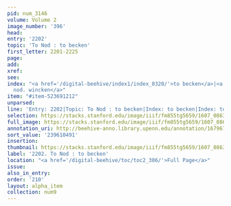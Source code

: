 ```yaml
---
pid: num_3146
volume: Volume 2
image_number: '396'
head:
entry: '2202'
topic: 'To Nod : to becken'
first_letter: 2201-2225
page:
add:
xref:
see:
index: "<a href='/digital-beehive/index1/index_0320/'>to becken</a>|<a href='/digital-beehive/index3/index_2677/'>to
  nod. wincken</a>"
item: "#item-523691212"
unparsed:
line: 'Entry: 2202|Topic: To Nod : to becken|Index: to becken|Index: to nod. wincken|#item-523691212'
selection: https://stacks.stanford.edu/image/iiif/fm855tg5659/1607_0863/869,491,2734,229/full/0/default.jpg
full_image: https://stacks.stanford.edu/image/iiif/fm855tg5659/1607_0863/full/full/0/default.jpg
annotation_uri: http://beehive-anno.library.upenn.edu/annotation/1679670025975
sort_value: '239610491'
insertion:
thumbnail: https://stacks.stanford.edu/image/iiif/fm855tg5659/1607_0863/869,491,600,180/250,/0/default.jpg
label: '2202. To Nod : to becken'
location: "<a href='/digital-beehive/toc/toc2_386/'>Full Page</a>"
issue:
also_in_entry:
order: '210'
layout: alpha_item
collection: num9
---
```

